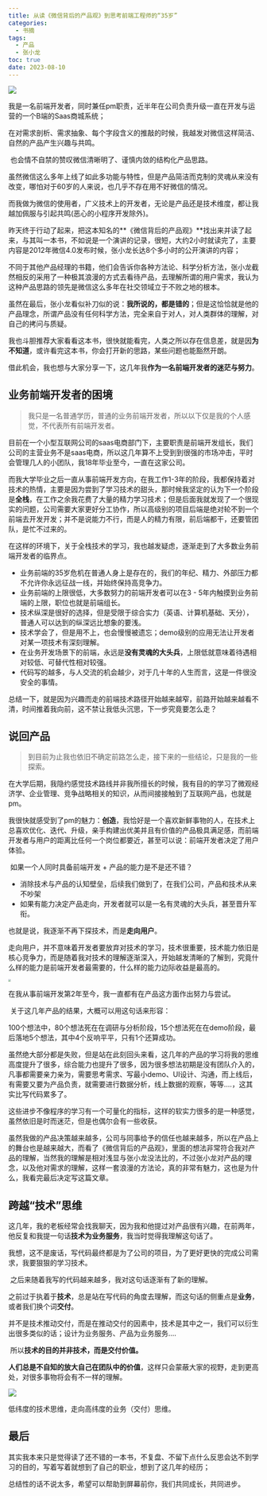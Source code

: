 ```yaml
---
title: 从读《微信背后的产品观》到思考前端工程师的“35岁”
categories:
  - 书摘
tags:
  - 产品
  - 张小龙
toc: true
date: 2023-08-10
---
```


![](http://qiliu.vkcyan.top/FkbBqDq59Gu7Pjwi9xwN4P1Dz7fM.png)

​	我是一名前端开发者，同时兼任pm职责，近半年在公司负责升级一直在开发与运营的一个B端的Saas商城系统；

​	在对需求剖析、需求抽象、每个字段含义的推敲的时候，我越发对微信这样简洁、自然的产品产生兴趣与共鸣。

​	也会情不自禁的赞叹微信清晰明了、谨慎内敛的结构化产品思路。

​	虽然微信这么多年上线了如此多功能与特性，但是产品简洁而克制的灵魂从来没有改变，哪怕对于60岁的人来说，也几乎不存在用不好微信的情况。

​	而我做为微信的使用者，广义技术上的开发者，无论是产品还是技术维度，都让我越加佩服与引起共鸣(恶心的小程序开发除外)。

​	昨天终于行动了起来，把这本知名的**《微信背后的产品观》**找出来并读了起来，与其叫一本书，不如说是一个演讲的记录，很短，大约2小时就读完了，主要内容是2012年微信4.0发布时候，张小龙长达8个多小时的公开演讲的内容；

​	不同于其他产品经理的书籍，他们会告诉你各种方法论、科学分析方法，张小龙截然相反的采用了一种极其浪漫的方式去看待产品，去理解所谓的用户需求，我认为这种产品思路的领先是微信这么多年在社交领域立于不败之地的根本。

​	虽然在最后，张小龙看似补刀似的说：**我所说的，都是错的**；但是这恰恰就是他的产品理念，所谓产品没有任何科学方法，完全来自于对人，对人类群体的理解，对自己的拷问与质疑。

​	我也斗胆推荐大家看看这本书，很快就能看完，人类之所以存在信息差，就是因**为不知道**，或许看完这本书，你会打开新的思路，某些问题也能豁然开朗。

​	借此机会，我也想与大家分享一下，这几年我**作为一名前端开发者的迷茫与努力**。



## 业务前端开发者的困境

> 我只是一名普通学历，普通的业务前端开发者，所以以下仅是我的个人感觉，不代表所有前端开发者。

​	目前在一个小型互联网公司的saas电商部门下，主要职责是前端开发组长，我们公司的主营业务不是saas电商，所以这几年算不上受到到很强的市场冲击，平时会管理几人的小团队，我18年毕业至今，一直在这家公司。

​	而我大学毕业之后一直从事前端开发方向，在我工作1-3年的阶段，我都保持着对技术的热情，主要是因为尝到了学习技术的甜头，那时候我坚定的认为下一个阶段是**全栈**，在工作之余我花费了大量的精力学习技术；但是后面我就发现了一个很现实的问题，公司需要大家更好分工协作，所以高级别的项目后端是绝对轮不到一个前端去开发开发；并不是说能力不行，而是人的精力有限，前后端都干，还要管团队，是忙不过来的。

​	在这样的环境下，关于全栈技术的学习，我也越发疑虑，逐渐走到了大多数业务前端开发者的临界点。

- 业务前端的35岁危机在普通人身上是存在的，我们的年纪、精力、外部压力都不允许你永远征战一线，并始终保持高竞争力。
- 业务前端的上限很低，大多数努力的前端开发者可以在3 - 5年内触摸到业务前端的上限，职位也就是前端组长。
- 技术纵深是很好的选择，但是受限于综合实力（英语、计算机基础、天分），普通人可以达到的纵深远比想象的要浅。
- 技术学会了，但是用不上，也会慢慢被遗忘；demo级别的应用无法让开发者对某一项技术有深刻理解。
- 在业务开发场景下的前端，永远是**没有灵魂的大头兵**，上限低就意味着待遇相对较低、可替代性相对较强。
- 代码写的越多，与人交流的机会越少，对于几十年的人生而言，这是一件很没安全的事情。

​	总结一下，就是因为兴趣而走的前端技术路径开始越来越窄，前路开始越来越看不清，时间推着我向前，这不禁让我低头沉思，下一步究竟要怎么走？



## 说回产品

> 到目前为止我也依旧不确定前路怎么走，接下来的一些结论，只是我的一些探索。

​	在大学后期，我隐约感觉技术路线并非我所擅长的时候，我有目的的学习了微观经济学、企业管理、竞争战略相关的知识，从而间接接触到了互联网产品，也就是pm。

​	我很快就感受到了pm的魅力：**创造**，我恰好是一个喜欢新鲜事物的人，在技术上总喜欢优化、迭代、升级，亲手构建出优美并且有价值的产品极具满足感，而前端开发者与用户的距离比任何一个岗位都要近，甚至可以说：前端开发者决定了用户体验。

​	如果一个人同时具备前端开发 + 产品的能力是不是还不错？

- 消除技术与产品的认知壁垒，后续我们做到了，在我们公司，产品和技术从来不吵架
- 如果有能力决定产品走向，开发者就可以是一名有灵魂的大头兵，甚至晋升军衔。

也就是说，我逐渐不再下探技术，而是**走向用户**。

​	走向用户，并不意味着开发者要放弃对技术的学习，技术很重要，技术能力依旧是核心竞争力，而是随着我对技术的理解逐渐深入，开始越发清晰的了解到，究竟什么样的能力是前端开发者最需要的，什么样的能力边际收益是最高的。

<img src="http://qiliu.vkcyan.top/Fj5ClfMkacFzfRYeT1ie06gkYNn8.png" style="zoom:30%;" />



​	在我从事前端开发第2年至今，我一直都有在产品这方面作出努力与尝试。

​	关于这几年产品的结果，大概可以用这句话来形容：

​	100个想法中，80个想法死在在调研与分析阶段，15个想法死在在demo阶段，最后落地5个想法，其中4个反响平平，只有1个还算成功。

​	虽然绝大部分都是失败，但是站在此刻回头来看，这几年的产品的学习将我的思维高度提升了很多，综合能力也提升了很多，因为很多想法初期是没有团队介入的，凡事都需要亲力亲为，需要思考需求、写最小demo、UI设计、沟通，而上线后，有需要又要为产品负责，就需要进行数据分析，线上数据的观察，等等....，这其实比写代码累多了。

​	这些进步不像程序的学习有一个可量化的指标，这样的软实力很多的是一种感觉，虽然依旧是时而迷茫，但是也偶尔会有一些收获。	

​	虽然我做的产品决策越来越多，公司与同事给予的信任也越来越多，所以在产品上的舞台也是越来越大，而看了《微信背后的产品观》，里面的想法非常符合我对产品的理解，当然我的理解是相对浅显与张小龙没法比的，不过张小龙对产品的理念，以及他对需求的理解，这样一套浪漫的方法论，真的非常有魅力，这也是为什么，我看完最后决定写这篇文章。



## 跨越“技术”思维

​	这几年，我的老板经常会找我聊天，因为我和他提过对产品很有兴趣，在前两年，他反复和我提一句话**技术为业务服务**，我当时觉得我理解这句话了。

​	我想，这不是废话，写代码最终都是为了公司的项目，为了更好更快的完成公司需求，我要狠狠的学习技术。

​	之后来随着我写的代码越来越多，我对这句话逐渐有了新的理解。

​	之前过于执着于**技术**，总是站在写代码的角度去理解，而这句话的侧重点是**业务**，或者我们换个词**交付**。

​	并不是技术推动交付，而是在推动交付的因素中，技术是其中之一，我们可以衍生出很多类似的话；设计为业务服务、产品为业务服务....

​	所以**技术的目的并非技术，而是交付价值。**

​	**人们总是不自知的放大自己在团队中的价值**，这样只会蒙蔽大家的视野，走到更高处，对很多事物将会有不一样的理解。

![](http://qiliu.vkcyan.top/Fh1A7U86ZW-_I64VW8gr-hmg2Zd8.png)

低纬度的技术思维，走向高纬度的业务（交付）思维。



## 最后

​	其实我本来只是觉得读了还不错的一本书，不复盘、不留下点什么反思会达不到学习的目的，写着写着就想到了自己的职业，想到了这几年的经历；

​	总结性的话不说太多，希望可以帮助到屏幕前你，我们共同成长，共同进步。

